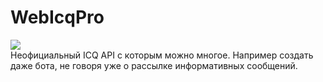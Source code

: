 # WebIcqPro
![](https://img.shields.io/badge/version-1.4.8b-green.svg)  
Неофициальный ICQ API с которым можно многое. Например создать даже бота, не говоря уже о рассылке информативных сообщений.
